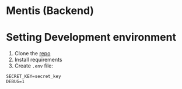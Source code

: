 # Mentis (Backend)

# Setting Development environment
1. Clone the [repo](https://github.com/sparrowsurya/mentis)
2. Install requirements
3. Create `.env` file:
```
SECRET_KEY=secret_key
DEBUG=1
```
